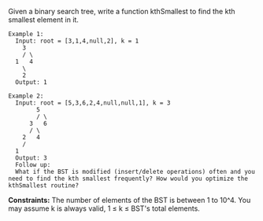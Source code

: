 Given a binary search tree, write a function kthSmallest to find the kth smallest element in it.

 
```
Example 1:
  Input: root = [3,1,4,null,2], k = 1
    3
    / \
  1   4
    \
    2
  Output: 1

Example 2:
  Input: root = [5,3,6,2,4,null,null,1], k = 3
        5
        / \
      3   6
      / \
    2   4
    /
  1
  Output: 3
  Follow up:
  What if the BST is modified (insert/delete operations) often and you need to find the kth smallest frequently? How would you optimize the kthSmallest routine?
```

 
**Constraints:**
  The number of elements of the BST is between 1 to 10^4.
  You may assume k is always valid, 1 ≤ k ≤ BST's total elements.